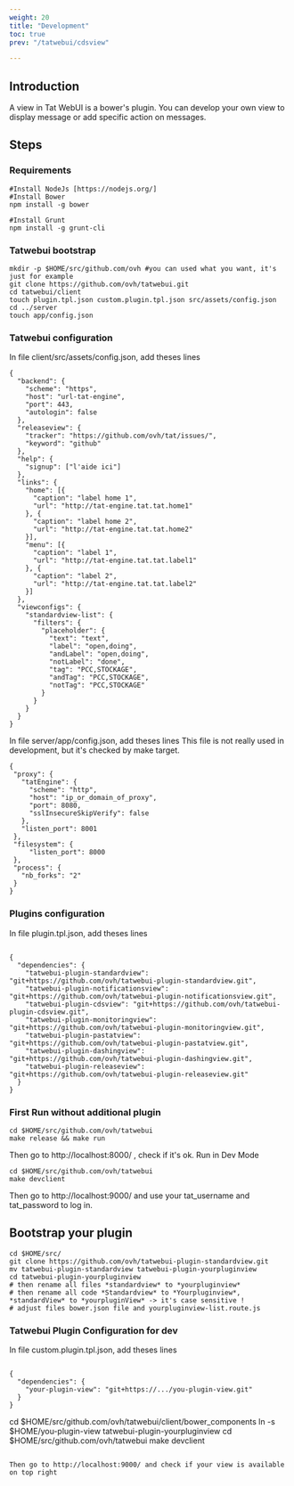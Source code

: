 ```yaml
---
weight: 20
title: "Development"
toc: true
prev: "/tatwebui/cdsview"

---
```


## Introduction

A view in Tat WebUI is a bower's plugin. You can develop your own view to display message or add specific action on messages.

## Steps
### Requirements
```
#Install NodeJs [https://nodejs.org/]
#Install Bower
npm install -g bower

#Install Grunt
npm install -g grunt-cli
```

### Tatwebui bootstrap

```
mkdir -p $HOME/src/github.com/ovh #you can used what you want, it's just for example
git clone https://github.com/ovh/tatwebui.git
cd tatwebui/client
touch plugin.tpl.json custom.plugin.tpl.json src/assets/config.json
cd ../server
touch app/config.json
```


### Tatwebui configuration
In file client/src/assets/config.json, add theses lines
```
{
  "backend": {
    "scheme": "https",
    "host": "url-tat-engine",
    "port": 443,
    "autologin": false
  },
  "releaseview": {
    "tracker": "https://github.com/ovh/tat/issues/",
    "keyword": "github"
  },
  "help": {
    "signup": ["l'aide ici"]
  },
  "links": {
    "home": [{
      "caption": "label home 1",
      "url": "http://tat-engine.tat.tat.home1"
    }, {
      "caption": "label home 2",
      "url": "http://tat-engine.tat.tat.home2"
    }],
    "menu": [{
      "caption": "label 1",
      "url": "http://tat-engine.tat.tat.label1"
    }, {
      "caption": "label 2",
      "url": "http://tat-engine.tat.tat.label2"
    }]
  },
  "viewconfigs": {
    "standardview-list": {
      "filters": {
        "placeholder": {
          "text": "text",
          "label": "open,doing",
          "andLabel": "open,doing",
          "notLabel": "done",
          "tag": "PCC,STOCKAGE",
          "andTag": "PCC,STOCKAGE",
          "notTag": "PCC,STOCKAGE"
        }
      }
    }
  }
}

```

In file server/app/config.json, add theses lines
This file is not really used in development, but it's checked by make target.

```
{
 "proxy": {
   "tatEngine": {
     "scheme": "http",
     "host": "ip_or_domain_of_proxy",
     "port": 8080,
     "sslInsecureSkipVerify": false
   },
   "listen_port": 8001
 },
 "filesystem": {
     "listen_port": 8000
 },
 "process": {
   "nb_forks": "2"
 }
}
```

### Plugins configuration
In file plugin.tpl.json, add theses lines
```

{
  "dependencies": {
    "tatwebui-plugin-standardview": "git+https://github.com/ovh/tatwebui-plugin-standardview.git",
    "tatwebui-plugin-notificationsview": "git+https://github.com/ovh/tatwebui-plugin-notificationsview.git",
    "tatwebui-plugin-cdsview": "git+https://github.com/ovh/tatwebui-plugin-cdsview.git",
    "tatwebui-plugin-monitoringview": "git+https://github.com/ovh/tatwebui-plugin-monitoringview.git",
    "tatwebui-plugin-pastatview": "git+https://github.com/ovh/tatwebui-plugin-pastatview.git",
    "tatwebui-plugin-dashingview": "git+https://github.com/ovh/tatwebui-plugin-dashingview.git",
    "tatwebui-plugin-releaseview": "git+https://github.com/ovh/tatwebui-plugin-releaseview.git"
  }
}
```

### First Run without additional plugin

```
cd $HOME/src/github.com/ovh/tatwebui
make release && make run
```


Then go to http://localhost:8000/ , check if it's ok.
Run in Dev Mode
```
cd $HOME/src/github.com/ovh/tatwebui
make devclient
```

Then go to http://localhost:9000/ and use your tat_username and tat_password to log in.

## Bootstrap your plugin

```
cd $HOME/src/
git clone https://github.com/ovh/tatwebui-plugin-standardview.git
mv tatwebui-plugin-standardview tatwebui-plugin-yourpluginview
cd tatwebui-plugin-yourpluginview
# then rename all files *standardview* to *yourpluginview*
# then rename all code *Standardview* to *Yourpluginview*, *standardView* to *yourpluginView* -> it's case sensitive !
# adjust files bower.json file and yourpluginview-list.route.js
```


### Tatwebui Plugin Configuration for dev

In file custom.plugin.tpl.json, add theses lines
```

{
  "dependencies": {
    "your-plugin-view": "git+https://.../you-plugin-view.git"
  }
}
```

cd $HOME/src/github.com/ovh/tatwebui/client/bower_components
ln -s $HOME/you-plugin-view tatwebui-plugin-yourpluginview
cd $HOME/src/github.com/ovh/tatwebui
make devclient
```

Then go to http://localhost:9000/ and check if your view is available on top right
